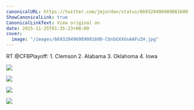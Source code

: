 ```yaml
---
canonicalURL: https://twitter.com/jmjordan/status/669328496989081600
ShowCanonicalLink: true
CanonicalLinkText: View original on
date: 2015-11-25T01:35:23+00:00
cover:
  image: "/images/669328496989081600-CUnbGXXUsAAFuIH.jpg"
---
```

RT @CFBPlayoff: 1. Clemson 
2. Alabama 
3. Oklahoma 
4. Iowa

![](/images/669328496989081600-CUnbGXXUsAAFuIH.jpg)

![](/images/669328496989081600-CUnbGXoUEAA6vEx.jpg)

![](/images/669328496989081600-CUnbGX0VAAA_AYA.jpg)

![](/images/669328496989081600-CUnbGYGUEAA8EuR.jpg)
